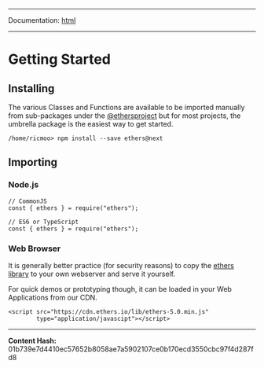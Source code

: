 -----

Documentation: [html](https://docs-beta.ethers.io/)

-----


Getting Started
===============



Installing
----------


The various Classes and Functions are available to be imported
manually from sub-packages under the
[@ethersproject](https://www.npmjs.com/search?q=%40ethersproject%2F)
but for most projects, the umbrella package is the easiest way to
get started.


```
/home/ricmoo> npm install --save ethers@next
```



Importing
---------



### Node.js



```
// CommonJS
const { ethers } = require("ethers");

// ES6 or TypeScript 
const { ethers } = require("ethers");
```



### Web Browser


It is generally better practice (for security reasons) to copy the
[ethers library](https://cdn.ethers.io/lib/ethers-5.0.min.js) to
your own webserver and serve it yourself.

For quick demos or prototyping though, it can be loaded in your
Web Applications from our CDN.


```
<script src="https://cdn.ethers.io/lib/ethers-5.0.min.js"
        type="application/javascipt"></script>
```




-----
**Content Hash:** 01b739e7d4410ec57652b8058ae7a5902107ce0b170ecd3550cbc97f4d287fd8